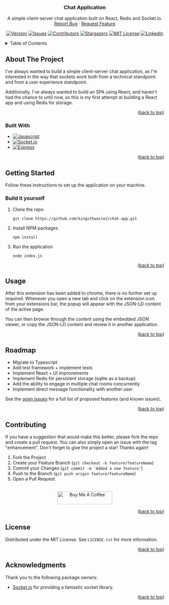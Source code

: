 <!-- PROJECT LOGO -->
<br />
<div align="center">

  <h3 align="center">Chat Application</h3>

  <p align="center">
    A simple client-server chat application built on React, Redis and Socket.io.
    <br />
    <a href="https://github.com/kingsthwaiteJ/chat-app/issues">Report Bug</a>
    ·
    <a href="https://github.com/kingsthwaiteJ/chat-app/issues">Request Feature</a>
  </p>

  [![Version][version-shield]][version-url]
  [![Issues][issues-shield]][issues-url]
  [![Contributors][contributors-shield]][contributors-url]
  [![Stargazers][stars-shield]][stars-url]
  [![MIT License][license-shield]][license-url]
  [![LinkedIn][linkedin-shield]][linkedin-url]
</div>

<!-- TABLE OF CONTENTS -->
<details>
  <summary>Table of Contents</summary>
  <ol>
    <li>
      <a href="#about-the-project">About The Project</a>
      <ul>
        <li><a href="#built-with">Built With</a></li>
      </ul>
    </li>
    <li>
      <a href="#getting-started">Getting Started</a>
    </li>
    <li><a href="#usage">Usage</a></li>
    <li><a href="#roadmap">Roadmap</a></li>
    <li><a href="#contributing">Contributing</a></li>
    <li><a href="#license">License</a></li>
    <li><a href="#contact">Contact</a></li>
    <li><a href="#acknowledgments">Acknowledgments</a></li>
  </ol>
</details>


<!-- ABOUT THE PROJECT -->
## About The Project

I've always wanted to build a simple client-server chat application, as I'm
interested in the way that sockets work both from a technical standpoint
and from a user experience standpoint.

Additionally, I've always wanted to build an SPA using React, and haven't had
the chance to until now, so this is my first attempt at building a React app
and using Redis for storage.

<p align="right">(<a href="#readme-top">back to top</a>)</p>



### Built With

* [![Javascript][Javascript.com]][Javascript-url]
* [![Socket.io][Socket.io]][Socket.io-url]
* [![Express][Express.com]][Express-url]

<p align="right">(<a href="#readme-top">back to top</a>)</p>



<!-- GETTING STARTED -->
## Getting Started

Follow these instructions to set up the application on your machine.

### Build it yourself

1. Clone the repo
   ```
   git clone https://github.com/kingsthwaiteJ/chat-app.git
   ```
2. Install NPM packages
   ```
   npm install
   ```
3. Run the application
   ```
   node index.js
   ```

<p align="right">(<a href="#readme-top">back to top</a>)</p>



<!-- USAGE EXAMPLES -->
## Usage

After this extension has been added to chrome, there is no further set up required. Whenever you open a new tab and click on the extension icon from your extensions bar, the popup will appear with the JSON-LD content of the active page.

You can then browse through the content using the embedded JSON viewer, or copy the JSON-LD content and review it in another application.

<p align="right">(<a href="#readme-top">back to top</a>)</p>



<!-- ROADMAP -->
## Roadmap

- Migrate to Typescript
- Add test framework + implement tests
- Implement React + UI improvements
- Implement Redis for persistent storage (sqlite as a backup)
- Add the ability to engage in multiple chat rooms concurrently
- Implement direct message functionality with another user

See the [open issues][issues-url] for a full list of proposed features (and known issues).

<p align="right">(<a href="#readme-top">back to top</a>)</p>



<!-- CONTRIBUTING -->
## Contributing

If you have a suggestion that would make this better, please fork the repo and create a pull request. You can also simply open an issue with the tag "enhancement".
Don't forget to give the project a star! Thanks again!

1. Fork the Project
2. Create your Feature Branch (`git checkout -b feature/featureName`)
3. Commit your Changes (`git commit -m 'Added a new feature'`)
4. Push to the Branch (`git push origin feature/featureName`)
5. Open a Pull Request

<br/>
<div align="center">
  <a href="https://www.buymeacoffee.com/kingsthwaiteJ" target="_blank"><img src="https://cdn.buymeacoffee.com/buttons/default-yellow.png" alt="Buy Me A Coffee" height="41" width="174"></a>
</div>

<p align="right">(<a href="#readme-top">back to top</a>)</p>



<!-- LICENSE -->
## License

Distributed under the MIT License. See `LICENSE.txt` for more information.

<p align="right">(<a href="#readme-top">back to top</a>)</p>



<!-- ACKNOWLEDGMENTS -->
## Acknowledgments

Thank you to the following package owners:

* [Socket.io](https://socket.io) for providing a fantastic socket library.

<p align="right">(<a href="#readme-top">back to top</a>)</p>



<!-- MARKDOWN LINKS & IMAGES -->
<!-- https://www.markdownguide.org/basic-syntax/#reference-style-links -->
[contributors-shield]: https://img.shields.io/github/contributors/kingsthwaiteJ/chat-app?style=for-the-badge
[contributors-url]: https://github.com/kingsthwaiteJ/chat-app/graphs/contributors
[version-shield]: https://img.shields.io/github/package-json/v/kingsthwaiteJ/chat-app?style=for-the-badge
[version-url]: https://github.com/kingsthwaiteJ/Best-README-Template/network/members
[stars-shield]: https://img.shields.io/github/stars/kingsthwaiteJ/chat-app?style=for-the-badge
[stars-url]: https://github.com/kingsthwaiteJ/chat-app/stargazers
[issues-shield]: https://img.shields.io/github/issues/kingsthwaiteJ/chat-app?style=for-the-badge
[issues-url]: https://github.com/kingsthwaiteJ/chat-app/issues
[license-shield]: https://img.shields.io/github/license/kingsthwaiteJ/chat-app?style=for-the-badge
[license-url]: https://github.com/kingsthwaiteJ/chat-app/blob/master/LICENSE.txt
[linkedin-shield]: https://img.shields.io/badge/-LinkedIn-black.svg?style=for-the-badge&logo=linkedin&colorB=555
[linkedin-url]: https://linkedin.com/in/kingsthwaiteJ
[product-screenshot]: https://raw.githubusercontent.com/kingsthwaiteJ/chat-app/main/public/images/jsonld-viewer-screenshot.PNG
[Javascript.com]: https://img.shields.io/badge/Javascript-FCDC00?style=for-the-badge&logo=javascript&logoColor=black
[Javascript-url]: https://www.javascript.com/
[Socket.io]: https://img.shields.io/badge/Socket.io-25C2A0?style=for-the-badge&logo=socket.io&logoColor=white
[Socket.io-url]: https://socket.io
[Express.com]: https://img.shields.io/badge/ExpressJS-EEEEEE?style=for-the-badge&logo=express&logoColor=black
[Express-url]: https://expressjs.com
